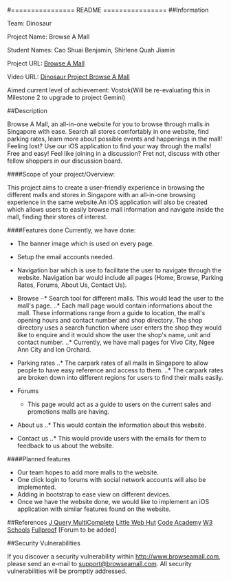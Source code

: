 #================  README ================
##Information

Team: Dinosaur

Project Name: Browse A Mall

Student Names: Cao Shuai Benjamin, Shirlene Quah Jiamin

Project URL: [Browse A Mall](http://www.browseamall.com )
		
Video URL: [Dinosaur Project Browse A Mall](https://youtu.be/osQjStOAci0?t=8336)
					  
Aimed current level of achievement: Vostok(Will be re-evaluating this in Milestone 2 
 									to upgrade to project Gemini)


##Description

Browse A Mall, an all-in-one website for you to browse through malls in Singapore with ease. Search all stores comfortably 
in one website, find parking rates, learn more about possible events and happenings in the mall! Feeling lost? Use our iOS application
to find your way through the malls! Free and easy! Feel like joining in a discussion? Fret not, discuss with other fellow shoppers in our 
discussion board.

####Scope of your project/Overview: 

This project aims to create a user-friendly experience in browsing the different malls and stores in Singapore with an all-in-one browsing 
experience in the same website.An iOS application will also be created which allows users to easily browse mall information and navigate
inside the mall, finding their stores of interest. 

####Features done
Currently, we have done:
* The banner image which is used on every page.
* Setup the email accounts needed.
* Navigation bar which is use to facilitate the user to navigate through the website. Navigation bar would include all pages (Home, Browse, Parking Rates, Forums, About Us, Contact Us).

* Browse
⋅⋅* Search tool for different malls. This would lead the user to the mall's page. 
..* Each mall page would contain informations about the mall. These informations range from a guide to location,
the mall's opening hours and contact number and shop directory. The shop directory uses a search function where user enters the shop they would like to enquire and it would show the user the shop's name, unit and contact number.
..* Currently, we have mall pages for Vivo City, Ngee Ann City and Ion Orchard.

* Parking rates
..* The carpark rates of all malls in Singapore to allow people to have easy reference and access to them.
..* The carpark rates are broken down into different regions for users to find their malls easily.

* Forums
	* This page would act as a guide to users on the current sales and promotions malls are having. 

* About us 
..* This would contain the information about this website. 

* Contact us
..* This would provide users with the emails for them to feedback to us about the website.

####Planned features
* Our team hopes to add more malls to the website. 
* One click login to forums with social network accounts will also be implemented. 
* Adding in bootstrap to ease view on different devices.
* Once we have the website done, we would like to implement an iOS application with similar features found on the website.

##References
[J Query MultiComplete](http://tomhallam.github.io/jQuery-Multicomplete/)
[Little Web Hut](http://www.littlewebhut.com/)
[Code Academy](http://www.codecademy.com/)
[W3 Schools](http://www.w3schools.com/)
[Fullproof](http://reyesr.github.io/fullproof/)
[Forum to be added]

##Security Vulnerabilities

If you discover a security vulnerability within http://www.browseamall.com, 
please send an e-mail to support@browseamall.com. All security vulnerabilities
will be promptly addressed.
